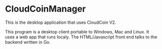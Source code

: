 # CloudCoinManager
This is the desktop application that uses CloudCoin V2. 

This program is a desktop client portable to Windows, Mac and Linux. 
It uses a web app that runs localy. The HTML/Javascript front end talks to the backend written in Go. 
